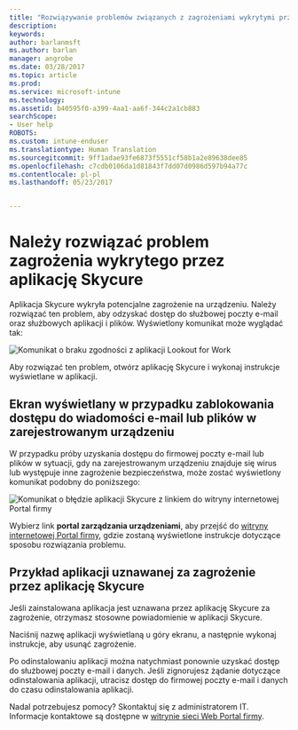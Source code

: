 ```yaml
---
title: "Rozwiązywanie problemów związanych z zagrożeniami wykrytymi przez aplikację Skycure w systemie iOS | Microsoft Docs"
description: 
keywords: 
author: barlanmsft
ms.author: barlan
manager: angrobe
ms.date: 03/28/2017
ms.topic: article
ms.prod: 
ms.service: microsoft-intune
ms.technology: 
ms.assetid: b40595f0-a399-4aa1-aa6f-344c2a1cb883
searchScope:
- User help
ROBOTS: 
ms.custom: intune-enduser
ms.translationtype: Human Translation
ms.sourcegitcommit: 9ff1adae93fe6873f5551cf58b1a2e89638dee85
ms.openlocfilehash: c7cdb0106da1d81843f7dd07d0986d597b94a77c
ms.contentlocale: pl-pl
ms.lasthandoff: 05/23/2017


---
```


# <a name="you-need-to-resolve-a-threat-found-by-skycure"></a>Należy rozwiązać problem zagrożenia wykrytego przez aplikację Skycure

Aplikacja Skycure wykryła potencjalne zagrożenie na urządzeniu. Należy rozwiązać ten problem, aby odzyskać dostęp do służbowej poczty e-mail oraz służbowych aplikacji i plików. Wyświetlony komunikat może wyglądać tak:

![Komunikat o braku zgodności z aplikacji Lookout for Work](./media/ios-skycure-noncompliant-in-ssp.png)

Aby rozwiązać ten problem, otwórz aplikację Skycure i wykonaj instrukcje wyświetlane w aplikacji.

## <a name="what-you-might-see-if-your-enrolled-device-is-blocked-from-accessing-email-or-files"></a>Ekran wyświetlany w przypadku zablokowania dostępu do wiadomości e-mail lub plików w zarejestrowanym urządzeniu

W przypadku próby uzyskania dostępu do firmowej poczty e-mail lub plików w sytuacji, gdy na zarejestrowanym urządzeniu znajduje się wirus lub występuje inne zagrożenie bezpieczeństwa, może zostać wyświetlony komunikat podobny do poniższego:

![Komunikat o błędzie aplikacji Skycure z linkiem do witryny internetowej Portal firmy](./media/mtd-go-to-device-management-portal-android.png)

Wybierz link **portal zarządzania urządzeniami**, aby przejść do [witryny internetowej Portal firmy](http://portal.manage.microsoft.com), gdzie zostaną wyświetlone instrukcje dotyczące sposobu rozwiązania problemu.

## <a name="example-of-an-app-that-skycure-sees-as-a-threat"></a>Przykład aplikacji uznawanej za zagrożenie przez aplikację Skycure

Jeśli zainstalowana aplikacja jest uznawana przez aplikację Skycure za zagrożenie, otrzymasz stosowne powiadomienie w aplikacji Skycure.

Naciśnij nazwę aplikacji wyświetlaną u góry ekranu, a następnie wykonaj instrukcje, aby usunąć zagrożenie.

Po odinstalowaniu aplikacji można natychmiast ponownie uzyskać dostęp do służbowej poczty e-mail i danych. Jeśli zignorujesz żądanie dotyczące odinstalowania aplikacji, utracisz dostęp do firmowej poczty e-mail i danych do czasu odinstalowania aplikacji.

Nadal potrzebujesz pomocy? Skontaktuj się z administratorem IT. Informacje kontaktowe są dostępne w [witrynie sieci Web Portal firmy](http://portal.manage.microsoft.com).

